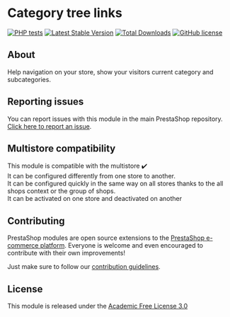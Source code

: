 # Category tree links

[![PHP tests](https://github.com/PrestaShop/ps_categorytree/actions/workflows/php.yml/badge.svg)](https://github.com/PrestaShop/ps_categorytree/actions/workflows/php.yml)
[![Latest Stable Version](https://poser.pugx.org/PrestaShop/ps_categorytree/v)](//packagist.org/packages/PrestaShop/ps_categorytree)
[![Total Downloads](https://poser.pugx.org/PrestaShop/ps_categorytree/downloads)](//packagist.org/packages/PrestaShop/ps_categorytree)
[![GitHub license](https://img.shields.io/github/license/PrestaShop/ps_categorytree)](https://github.com/PrestaShop/ps_categorytree/LICENSE.md)

## About

Help navigation on your store, show your visitors current category and subcategories.

## Reporting issues

You can report issues with this module in the main PrestaShop repository. [Click here to report an issue][report-issue]. 

## Multistore compatibility

This module is compatible with the multistore :heavy_check_mark: <br/>
It can be configured differently from one store to another.<br/>
It can be configured quickly in the same way on all stores thanks to the all shops context or the group of shops.<br/>
It can be activated on one store and deactivated on another

## Contributing

PrestaShop modules are open source extensions to the [PrestaShop e-commerce platform][prestashop]. Everyone is welcome and even encouraged to contribute with their own improvements!

Just make sure to follow our [contribution guidelines][contribution-guidelines].

## License

This module is released under the [Academic Free License 3.0][AFL-3.0] 

[report-issue]: https://github.com/PrestaShop/PrestaShop/issues/new/choose
[prestashop]: https://www.prestashop-project.org/
[contribution-guidelines]: https://devdocs.prestashop.com/1.7/contribute/contribution-guidelines/project-modules/
[AFL-3.0]: https://opensource.org/licenses/AFL-3.0

